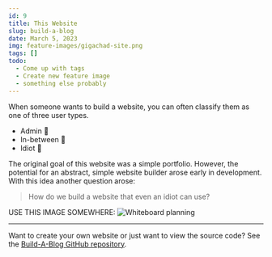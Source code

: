 ```yaml
---
id: 9
title: This Website
slug: build-a-blog
date: March 5, 2023
img: feature-images/gigachad-site.png
tags: []
todo:
  - Come up with tags
  - Create new feature image
  - something else probably
---
```



When someone wants to build a website, you can often classify them as one of three user types.

- Admin 🦍
- In-between 🐒
- Idiot 🦧

The original goal of this website was a simple portfolio. However, the potential for an abstract, simple website builder arose early in development. With this idea another question arose:
> How do we build a website that even an idiot can use?
<!--
This *amazing* website you're on is a little more complex than it may seem.

There's more to this website than meets the eyes.

-->

<!--more-->





<!--
### History of my website(s)
Before we take a look into this website, I'll give a high-level overview of the timeline of my websites.


First, my website development
-->


USE THIS IMAGE SOMEWHERE:
![Whiteboard planning](/blog-images/build-a-blog-whiteboard.png)







---

Want to create your own website or just want to view the source code? See the [Build-A-Blog GitHub repository](https://github.com/cal-overflow/Build-A-Blog).
